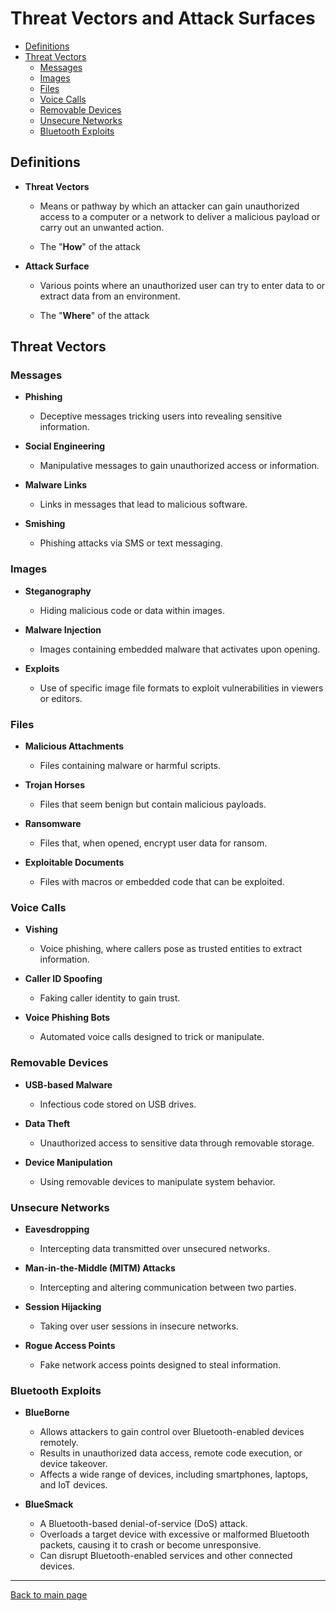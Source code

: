 
# Threat Vectors and Attack Surfaces


- [Definitions](#definitions)
- [Threat Vectors](#threat-vectors)
    - [Messages](#messages)
    - [Images](#images)
    - [Files](#files)
    - [Voice Calls](#voice-calls)
    - [Removable Devices](#removable-devices)
    - [Unsecure Networks](#unsecure-networks)
    - [Bluetooth Exploits](#bluetooth-exploits)



## Definitions

- **Threat Vectors**

    - Means or pathway by which an attacker can gain unauthorized access to a computer or a network to deliver a malicious payload or carry out an unwanted action.

    - The "**How**" of the attack

- **Attack Surface** 

    - Various points where an unauthorized user can try to enter data to or extract data from an environment.

    - The "**Where**" of the attack


## Threat Vectors

### Messages 

- **Phishing** 
    - Deceptive messages tricking users into revealing sensitive information.

- **Social Engineering** 
    - Manipulative messages to gain unauthorized access or information.

- **Malware Links** 
    - Links in messages that lead to malicious software.

- **Smishing** 
    - Phishing attacks via SMS or text messaging.
    

### Images 

- **Steganography** 
    - Hiding malicious code or data within images.

- **Malware Injection** 
    - Images containing embedded malware that activates upon opening.

- **Exploits** 
    - Use of specific image file formats to exploit vulnerabilities in viewers or editors.


### Files

- **Malicious Attachments** 
    - Files containing malware or harmful scripts.

- **Trojan Horses** 
    - Files that seem benign but contain malicious payloads.

- **Ransomware** 
    - Files that, when opened, encrypt user data for ransom.

- **Exploitable Documents** 
    - Files with macros or embedded code that can be exploited.


### Voice Calls

- **Vishing** 
    - Voice phishing, where callers pose as trusted entities to extract information.

- **Caller ID Spoofing** 
    - Faking caller identity to gain trust.

- **Voice Phishing Bots** 
    - Automated voice calls designed to trick or manipulate.


### Removable Devices

- **USB-based Malware** 
    - Infectious code stored on USB drives.

- **Data Theft** 
    - Unauthorized access to sensitive data through removable storage.

- **Device Manipulation** 
    - Using removable devices to manipulate system behavior.


### Unsecure Networks

- **Eavesdropping** 
    - Intercepting data transmitted over unsecured networks.

- **Man-in-the-Middle (MITM) Attacks** 
    - Intercepting and altering communication between two parties.

- **Session Hijacking** 
    - Taking over user sessions in insecure networks.

- **Rogue Access Points** 
    - Fake network access points designed to steal information.


### Bluetooth Exploits 

- **BlueBorne** 

    - Allows attackers to gain control over Bluetooth-enabled devices remotely.
    - Results in unauthorized data access, remote code execution, or device takeover.
    - Affects a wide range of devices, including smartphones, laptops, and IoT devices.

- **BlueSmack** 

    - A Bluetooth-based denial-of-service (DoS) attack.
    - Overloads a target device with excessive or malformed Bluetooth packets, causing it to crash or become unresponsive.
    - Can disrupt Bluetooth-enabled services and other connected devices.



----------------------------------------------

[Back to main page](../../README.md#security)    